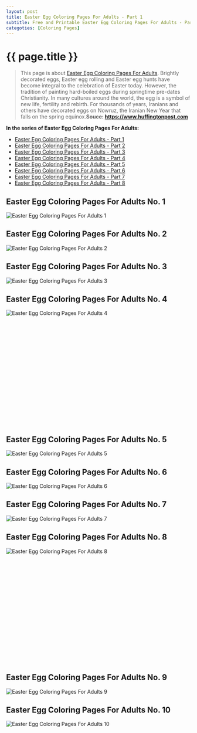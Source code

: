 ```yaml
---
layout: post
title: Easter Egg Coloring Pages For Adults - Part 1
subtitle: Free and Printable Easter Egg Coloring Pages For Adults - Part 1
categoties: [Coloring Pages]
---
```

{{ page.title }}
================
> This page is about [Easter Egg Coloring Pages For Adults](https://hoanghabelle.github.io/). Brightly decorated eggs, Easter egg rolling and Easter egg hunts have become integral to the celebration of Easter today. However, the tradition of painting hard-boiled eggs during springtime pre-dates Christianity. In many cultures around the world, the egg is a symbol of new life, fertility and rebirth. For thousands of years, Iranians and others have decorated eggs on Nowruz, the Iranian New Year that falls on the spring equinox.__Souce: https://www.huffingtonpost.com__

**In the series of Easter Egg Coloring Pages For Adults:**

* [Easter Egg Coloring Pages For Adults - Part 1](https://hoanghabelle.github.io/2017/11/17/Easter-Egg-Coloring-Pages-For-Adults-part-1.html)
* [Easter Egg Coloring Pages For Adults - Part 2](https://hoanghabelle.github.io/2017/11/17/Easter-Egg-Coloring-Pages-For-Adults-part-2.html)
* [Easter Egg Coloring Pages For Adults - Part 3](https://hoanghabelle.github.io/2017/11/17/Easter-Egg-Coloring-Pages-For-Adults-part-3.html)
* [Easter Egg Coloring Pages For Adults - Part 4](https://hoanghabelle.github.io/2017/11/17/Easter-Egg-Coloring-Pages-For-Adults-part-4.html)
* [Easter Egg Coloring Pages For Adults - Part 5](https://hoanghabelle.github.io/2017/11/17/Easter-Egg-Coloring-Pages-For-Adults-part-5.html)
* [Easter Egg Coloring Pages For Adults - Part 6](https://hoanghabelle.github.io/2017/11/17/Easter-Egg-Coloring-Pages-For-Adults-part-6.html)
* [Easter Egg Coloring Pages For Adults - Part 7](https://hoanghabelle.github.io/2017/11/17/Easter-Egg-Coloring-Pages-For-Adults-part-7.html)
* [Easter Egg Coloring Pages For Adults - Part 8](https://hoanghabelle.github.io/2017/11/17/Easter-Egg-Coloring-Pages-For-Adults-part-8.html)
## Easter Egg Coloring Pages For Adults No. 1
![Easter Egg Coloring Pages For Adults 1](https://hoanghabelle.github.io/img2/Easter-Egg-Coloring-Pages-For-Adults%20(1).jpg "Easter Egg Coloring Pages For Adults 1")

## Easter Egg Coloring Pages For Adults No. 2
![Easter Egg Coloring Pages For Adults 2](https://hoanghabelle.github.io/img2/Easter-Egg-Coloring-Pages-For-Adults%20(2).jpg "Easter Egg Coloring Pages For Adults 2")

## Easter Egg Coloring Pages For Adults No. 3
![Easter Egg Coloring Pages For Adults 3](https://hoanghabelle.github.io/img2/Easter-Egg-Coloring-Pages-For-Adults%20(3).jpg "Easter Egg Coloring Pages For Adults 3")

## Easter Egg Coloring Pages For Adults No. 4
![Easter Egg Coloring Pages For Adults 4](https://hoanghabelle.github.io/img2/Easter-Egg-Coloring-Pages-For-Adults%20(4).jpg "Easter Egg Coloring Pages For Adults 4")

<script async src="//pagead2.googlesyndication.com/pagead/js/adsbygoogle.js"></script><!-- Texxtonly --><ins class="adsbygoogle" style="display:inline-block;width:336px;height:280px" data-ad-client="ca-pub-6753140515841889" data-ad-slot="3207852233"></ins><script>(adsbygoogle = window.adsbygoogle || []).push({}); </script>

## Easter Egg Coloring Pages For Adults No. 5
![Easter Egg Coloring Pages For Adults 5](https://hoanghabelle.github.io/img2/Easter-Egg-Coloring-Pages-For-Adults%20(5).jpg "Easter Egg Coloring Pages For Adults 5")

## Easter Egg Coloring Pages For Adults No. 6
![Easter Egg Coloring Pages For Adults 6](https://hoanghabelle.github.io/img2/Easter-Egg-Coloring-Pages-For-Adults%20(6).jpg "Easter Egg Coloring Pages For Adults 6")

## Easter Egg Coloring Pages For Adults No. 7
![Easter Egg Coloring Pages For Adults 7](https://hoanghabelle.github.io/img2/Easter-Egg-Coloring-Pages-For-Adults%20(7).jpg "Easter Egg Coloring Pages For Adults 7")

## Easter Egg Coloring Pages For Adults No. 8
![Easter Egg Coloring Pages For Adults 8](https://hoanghabelle.github.io/img2/Easter-Egg-Coloring-Pages-For-Adults%20(8).jpg "Easter Egg Coloring Pages For Adults 8")

<script async src="//pagead2.googlesyndication.com/pagead/js/adsbygoogle.js"></script><!-- Texxtonly --><ins class="adsbygoogle" style="display:inline-block;width:336px;height:280px" data-ad-client="ca-pub-6753140515841889" data-ad-slot="3207852233"></ins><script>(adsbygoogle = window.adsbygoogle || []).push({}); </script>

## Easter Egg Coloring Pages For Adults No. 9
![Easter Egg Coloring Pages For Adults 9](https://hoanghabelle.github.io/img2/Easter-Egg-Coloring-Pages-For-Adults%20(9).jpg "Easter Egg Coloring Pages For Adults 9")

## Easter Egg Coloring Pages For Adults No. 10
![Easter Egg Coloring Pages For Adults 10](https://hoanghabelle.github.io/img2/Easter-Egg-Coloring-Pages-For-Adults%20(10).jpg "Easter Egg Coloring Pages For Adults 10")

